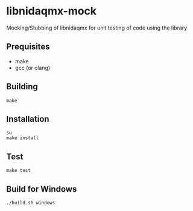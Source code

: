 # libnidaqmx-mock

Mocking/Stubbing of libnidaqmx for unit testing of code using the library

## Prequisites

* make
* gcc (or clang)

## Building

```
make
```

## Installation

```
su
make install
```

## Test

```
make test
```

## Build for Windows

```
./build.sh windows
```
